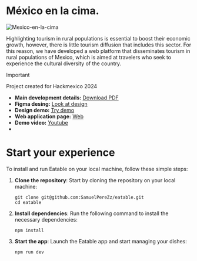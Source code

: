 # México en la cima.
<img src="https://i.imgur.com/Qvghfwh.png" alt="Mexico-en-la-cima">

Highlighting tourism in rural populations is essential to boost their economic growth, however, there is little tourism diffusion that includes this sector. For this reason, we have developed a web platform that disseminates tourism in rural populations of Mexico, which is aimed at travelers who seek to experience the cultural diversity of the country.

> [!IMPORTANT] 
> Project created for Hackmexico 2024

- **Main development details:** [Download PDF](https://drive.google.com/file/d/1el3w2Lnx15FebJn-ye-HWMyYyXlDrWnV/view?usp=sharing)
- **Figma desing:** [Look at design](https://www.figma.com/file/c8jVE2YfZhuPpKNqiYrE05/Chairdnb-(Copy)?type=design&node-id=0-1&mode=design&t=unhN9E1qnrpTAiKE-0)
- **Design demo:** [Try demo](https://www.figma.com/proto/c8jVE2YfZhuPpKNqiYrE05/Chairdnb-(Copy)?type=design&node-id=0-1&t=unhN9E1qnrpTAiKE-0&scaling=min-zoom&page-id=0%3A1&starting-point-node-id=1%3A12)
- **Web application page:** [Web](https://661bffeebbe123864efcbaaa--timely-profiterole-63388c.netlify.app/)
- **Demo video:** [Youtube](https://www.youtube.com/watch?v=EESSkDhOxOI)
- 


# Start your experience

To install and run Eatable on your local machine, follow these simple steps:

1. **Clone the repository**: Start by cloning the repository on your local machine:

   ```shell
   git clone git@github.com:SamuelPereZz/eatable.git
   cd eatable
   ```

2. **Install dependencies**: Run the following command to install the necessary dependencies:

   ```shell
   npm install
   ```
   
3. **Start the app**: Launch the Eatable app and start managing your dishes:

   ```shell
   npm run dev
   ```

